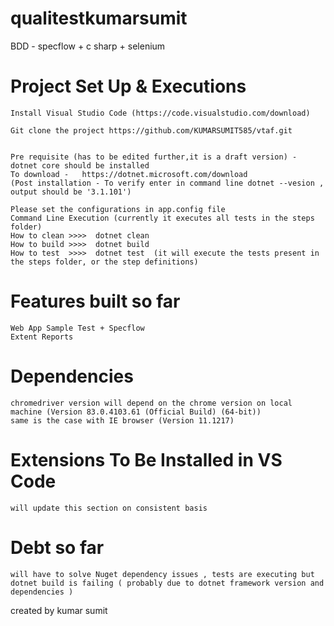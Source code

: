 # qualitestkumarsumit
BDD - specflow + c sharp + selenium
# Project Set Up & Executions

    Install Visual Studio Code (https://code.visualstudio.com/download)
    
    Git clone the project https://github.com/KUMARSUMIT585/vtaf.git
    
    
    Pre requisite (has to be edited further,it is a draft version) -  dotnet core should be installed 
    To download -   https://dotnet.microsoft.com/download
    (Post installation - To verify enter in command line dotnet --vesion , output should be '3.1.101')
        
    Please set the configurations in app.config file    
    Command Line Execution (currently it executes all tests in the steps folder)
    How to clean >>>>  dotnet clean 
    How to build >>>>  dotnet build
    How to test  >>>>  dotnet test  (it will execute the tests present in the steps folder, or the step definitions)  
    

# Features built so far
   
    Web App Sample Test + Specflow
    Extent Reports

# Dependencies 
    chromedriver version will depend on the chrome version on local machine (Version 83.0.4103.61 (Official Build) (64-bit))
    same is the case with IE browser (Version 11.1217)

# Extensions To Be Installed in VS Code
    will update this section on consistent basis
    
    
# Debt so far 
    will have to solve Nuget dependency issues , tests are executing but dotnet build is failing ( probably due to dotnet framework version and dependencies )

created by kumar sumit 
